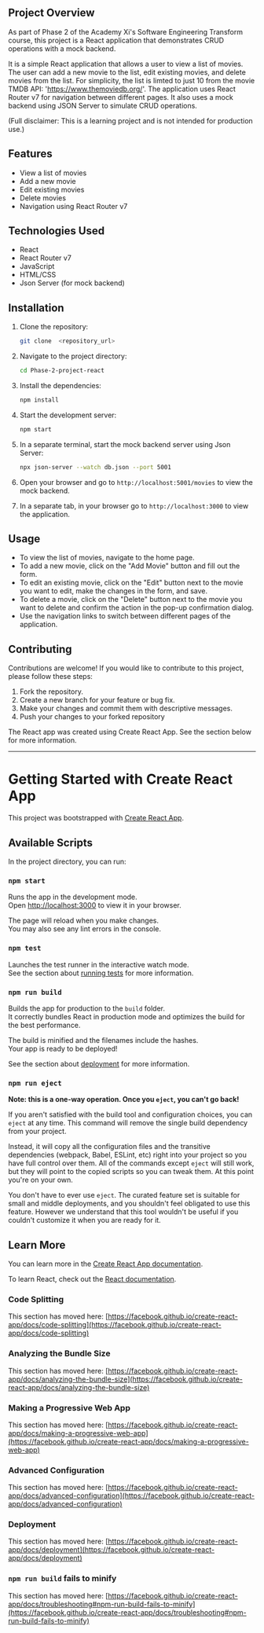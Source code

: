 
## Project Overview

As part of Phase 2 of the Academy Xi's Software Engineering Transform course, this project is a React application that demonstrates CRUD operations with a mock backend.

It is a simple React application that allows a user to view a list of movies. The user can add a new movie to the list, edit existing movies, and delete movies from the list. For simplicity, the list is limted to just 10 from the movie TMDB API: 'https://www.themoviedb.org/'. The application uses React Router v7 for navigation between different pages. It also uses a mock backend using JSON Server to simulate CRUD operations.

(Full disclaimer: This is a learning project and is not intended for production use.)

## Features
- View a list of movies
- Add a new movie
- Edit existing movies
- Delete movies
- Navigation using React Router v7

## Technologies Used
- React
- React Router v7
- JavaScript
- HTML/CSS
- Json Server (for mock backend)

## Installation
1. Clone the repository:
    ```bash
    git clone  <repository_url>
    ```
2. Navigate to the project directory:
    ```bash
    cd Phase-2-project-react
    ```
3. Install the dependencies:
    ```bash
    npm install
    ```
4. Start the development server:
    ```bash
    npm start
    ```
5. In a separate terminal, start the mock backend server using Json Server:
    ```bash
    npx json-server --watch db.json --port 5001
    ```
6. Open your browser and go to `http://localhost:5001/movies` to view the mock backend.

7. In a separate tab, in your browser go to `http://localhost:3000` to view the application.

## Usage
- To view the list of movies, navigate to the home page.
- To add a new movie, click on the "Add Movie" button and fill out the form.
- To edit an existing movie, click on the "Edit" button next to the movie you want to edit, make the changes in the form, and save.
- To delete a movie, click on the "Delete" button next to the movie you want to delete and confirm the action in the pop-up confirmation dialog.        
- Use the navigation links to switch between different pages of the application.
## Contributing
Contributions are welcome! If you would like to contribute to this project, please follow these steps:
1. Fork the repository.
2. Create a new branch for your feature or bug fix.
3. Make your changes and commit them with descriptive messages.
4. Push your changes to your forked repository

The React app was created using Create React App. See the section below for more information.
_________________________________________________________________________________________________________


# Getting Started with Create React App

This project was bootstrapped with [Create React App](https://github.com/facebook/create-react-app).
## Available Scripts

In the project directory, you can run:

### `npm start`

Runs the app in the development mode.\
Open [http://localhost:3000](http://localhost:3000) to view it in your browser.

The page will reload when you make changes.\
You may also see any lint errors in the console.

### `npm test`

Launches the test runner in the interactive watch mode.\
See the section about [running tests](https://facebook.github.io/create-react-app/docs/running-tests) for more information.

### `npm run build`

Builds the app for production to the `build` folder.\
It correctly bundles React in production mode and optimizes the build for the best performance.

The build is minified and the filenames include the hashes.\
Your app is ready to be deployed!

See the section about [deployment](https://facebook.github.io/create-react-app/docs/deployment) for more information.

### `npm run eject`

**Note: this is a one-way operation. Once you `eject`, you can't go back!**

If you aren't satisfied with the build tool and configuration choices, you can `eject` at any time. This command will remove the single build dependency from your project.

Instead, it will copy all the configuration files and the transitive dependencies (webpack, Babel, ESLint, etc) right into your project so you have full control over them. All of the commands except `eject` will still work, but they will point to the copied scripts so you can tweak them. At this point you're on your own.

You don't have to ever use `eject`. The curated feature set is suitable for small and middle deployments, and you shouldn't feel obligated to use this feature. However we understand that this tool wouldn't be useful if you couldn't customize it when you are ready for it.

## Learn More

You can learn more in the [Create React App documentation](https://facebook.github.io/create-react-app/docs/getting-started).

To learn React, check out the [React documentation](https://reactjs.org/).

### Code Splitting

This section has moved here: [https://facebook.github.io/create-react-app/docs/code-splitting](https://facebook.github.io/create-react-app/docs/code-splitting)

### Analyzing the Bundle Size

This section has moved here: [https://facebook.github.io/create-react-app/docs/analyzing-the-bundle-size](https://facebook.github.io/create-react-app/docs/analyzing-the-bundle-size)

### Making a Progressive Web App

This section has moved here: [https://facebook.github.io/create-react-app/docs/making-a-progressive-web-app](https://facebook.github.io/create-react-app/docs/making-a-progressive-web-app)

### Advanced Configuration

This section has moved here: [https://facebook.github.io/create-react-app/docs/advanced-configuration](https://facebook.github.io/create-react-app/docs/advanced-configuration)

### Deployment

This section has moved here: [https://facebook.github.io/create-react-app/docs/deployment](https://facebook.github.io/create-react-app/docs/deployment)

### `npm run build` fails to minify

This section has moved here: [https://facebook.github.io/create-react-app/docs/troubleshooting#npm-run-build-fails-to-minify](https://facebook.github.io/create-react-app/docs/troubleshooting#npm-run-build-fails-to-minify)
